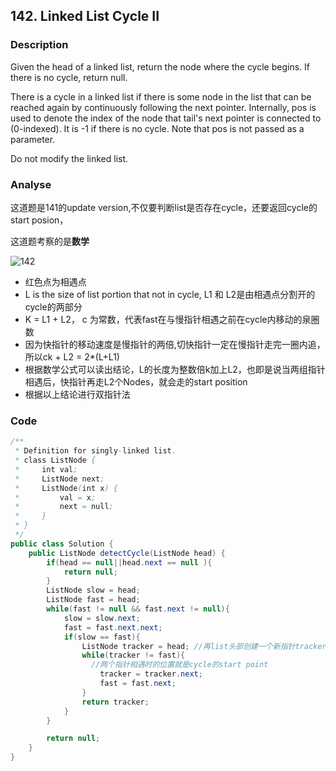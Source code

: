 ## 142. Linked List Cycle II

### Description
Given the head of a linked list, return the node where the cycle begins. If there is no cycle, return null.

There is a cycle in a linked list if there is some node in the list that can be reached again by continuously following the next pointer. Internally, pos is used to denote the index of the node that tail's next pointer is connected to (0-indexed). It is -1 if there is no cycle. Note that pos is not passed as a parameter.

Do not modify the linked list.

### Analyse
这道题是141的update version,不仅要判断list是否存在cycle，还要返回cycle的start posion，

这道题考察的是**数学**

![142](https://github.com/liu2su/leetcode/assets/96462566/8289317d-d05f-4d34-8f77-4e2dcae1eb6d)
- 红色点为相遇点
- L is the size of list portion that not in cycle, L1 和 L2是由相遇点分割开的cycle的两部分
- K = L1 + L2， c 为常数，代表fast在与慢指针相遇之前在cycle内移动的泉圈数
- 因为快指针的移动速度是慢指针的两倍,切快指针一定在慢指针走完一圈内追，所以ck + L2 = 2*(L+L1)
- 根据数学公式可以读出结论，L的长度为整数倍k加上L2，也即是说当两组指针相遇后，快指针再走L2个Nodes，就会走的start position
- 根据以上结论进行双指针法


### Code
```java
/**
 * Definition for singly-linked list.
 * class ListNode {
 *     int val;
 *     ListNode next;
 *     ListNode(int x) {
 *         val = x;
 *         next = null;
 *     }
 * }
 */
public class Solution {
    public ListNode detectCycle(ListNode head) {
        if(head == null||head.next == null ){
            return null;
        }
        ListNode slow = head;
        ListNode fast = head;
        while(fast != null && fast.next != null){
            slow = slow.next;
            fast = fast.next.next;
            if(slow == fast){
                ListNode tracker = head; //再list头部创建一个新指针tracker，与fast以相同的速度前进。
                while(tracker != fast){
                  //两个指针相遇时的位置就是cycle的start point
                    tracker = tracker.next;
                    fast = fast.next;
                }
                return tracker;
            }
        }

        return null;
    }
}
```

